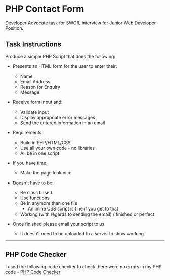 # PHP Contact Form

Developer Advocate task for SWGfL interview for Junior Web Developer Position.

## Task Instructions

Produce a simple PHP Script that does the following:

* Presents an HTML form for the user to enter their:
  * Name
  * Email Address
  * Reason for Enquiry
  * Message

* Receive form input and:
  * Validate input
  * Display appropriate error messages
  * Send the entered information in an email

* Requirements
  * Build in PHP/HTML/CSS
  * Use all your own code - no libraries
  * All be in one script

* If you have time:
  * Make the page look nice

* Doesn't have to be:
  * Be class based
  * Use functions
  * Be in anymore than one file
    * An inline CSS script is fine if you get to that
  * Working (with regards to sending the email) / finished or perfect

* Once finished please email your script to us
  * It doesn't need to be uploaded to a server to show working

- - -
## PHP Code Checker

I used the following code checker to check there were no errors in my PHP code - [PHP Code Checker](https://phpcodechecker.com/)